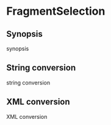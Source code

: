 <h1 class="converter">FragmentSelection</h1>

## Synopsis

synopsis

## String conversion

string conversion

## XML conversion

XML conversion

